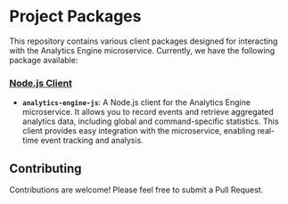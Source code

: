 # Project Packages

This repository contains various client packages designed for interacting with the Analytics Engine microservice. Currently, we have the following package available:

### [Node.js Client](/packages/nodejs/README.md)

- **`analytics-engine-js`**: A Node.js client for the Analytics Engine microservice. It allows you to record events and retrieve aggregated analytics data, including global and command-specific statistics. This client provides easy integration with the microservice, enabling real-time event tracking and analysis.

## Contributing

Contributions are welcome! Please feel free to submit a Pull Request.
